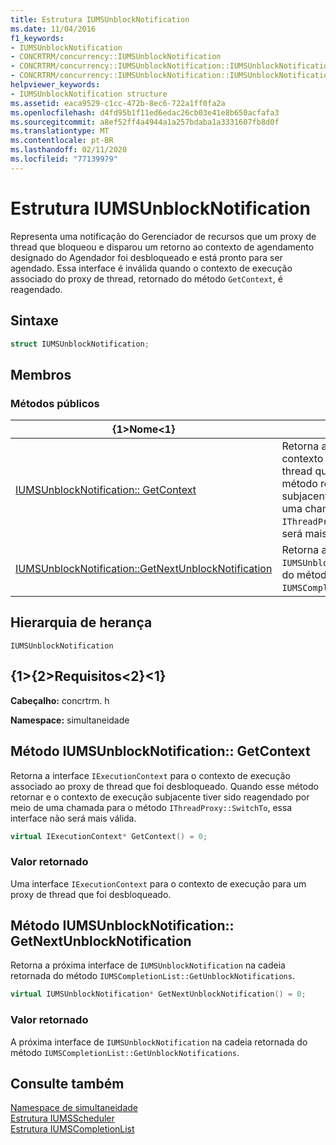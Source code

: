```yaml
---
title: Estrutura IUMSUnblockNotification
ms.date: 11/04/2016
f1_keywords:
- IUMSUnblockNotification
- CONCRTRM/concurrency::IUMSUnblockNotification
- CONCRTRM/concurrency::IUMSUnblockNotification::IUMSUnblockNotification::GetContext
- CONCRTRM/concurrency::IUMSUnblockNotification::IUMSUnblockNotification::GetNextUnblockNotification
helpviewer_keywords:
- IUMSUnblockNotification structure
ms.assetid: eaca9529-c1cc-472b-8ec6-722a1ff0fa2a
ms.openlocfilehash: d4fd95b1f11ed6edac26cb03e41e8b650acfafa3
ms.sourcegitcommit: a8ef52ff4a4944a1a257bdaba1a3331607fb8d0f
ms.translationtype: MT
ms.contentlocale: pt-BR
ms.lasthandoff: 02/11/2020
ms.locfileid: "77139979"
---
```

# <a name="iumsunblocknotification-structure"></a>Estrutura IUMSUnblockNotification

Representa uma notificação do Gerenciador de recursos que um proxy de thread que bloqueou e disparou um retorno ao contexto de agendamento designado do Agendador foi desbloqueado e está pronto para ser agendado. Essa interface é inválida quando o contexto de execução associado do proxy de thread, retornado do método `GetContext`, é reagendado.

## <a name="syntax"></a>Sintaxe

```cpp
struct IUMSUnblockNotification;
```

## <a name="members"></a>Membros

### <a name="public-methods"></a>Métodos públicos

|{1&gt;Nome&lt;1}|Descrição|
|----------|-----------------|
|[IUMSUnblockNotification:: GetContext](#getcontext)|Retorna a interface `IExecutionContext` para o contexto de execução associado ao proxy de thread que foi desbloqueado. Quando esse método retornar e o contexto de execução subjacente tiver sido reagendado por meio de uma chamada para o método `IThreadProxy::SwitchTo`, essa interface não será mais válida.|
|[IUMSUnblockNotification::GetNextUnblockNotification](#getnextunblocknotification)|Retorna a próxima interface de `IUMSUnblockNotification` na cadeia retornada do método `IUMSCompletionList::GetUnblockNotifications`.|

## <a name="inheritance-hierarchy"></a>Hierarquia de herança

`IUMSUnblockNotification`

## <a name="requirements"></a>{1&gt;{2&gt;Requisitos&lt;2}&lt;1}

**Cabeçalho:** concrtrm. h

**Namespace:** simultaneidade

## <a name="getcontext"></a>Método IUMSUnblockNotification:: GetContext

Retorna a interface `IExecutionContext` para o contexto de execução associado ao proxy de thread que foi desbloqueado. Quando esse método retornar e o contexto de execução subjacente tiver sido reagendado por meio de uma chamada para o método `IThreadProxy::SwitchTo`, essa interface não será mais válida.

```cpp
virtual IExecutionContext* GetContext() = 0;
```

### <a name="return-value"></a>Valor retornado

Uma interface `IExecutionContext` para o contexto de execução para um proxy de thread que foi desbloqueado.

## <a name="getnextunblocknotification"></a>Método IUMSUnblockNotification:: GetNextUnblockNotification

Retorna a próxima interface de `IUMSUnblockNotification` na cadeia retornada do método `IUMSCompletionList::GetUnblockNotifications`.

```cpp
virtual IUMSUnblockNotification* GetNextUnblockNotification() = 0;
```

### <a name="return-value"></a>Valor retornado

A próxima interface de `IUMSUnblockNotification` na cadeia retornada do método `IUMSCompletionList::GetUnblockNotifications`.

## <a name="see-also"></a>Consulte também

[Namespace de simultaneidade](concurrency-namespace.md)<br/>
[Estrutura IUMSScheduler](iumsscheduler-structure.md)<br/>
[Estrutura IUMSCompletionList](iumscompletionlist-structure.md)
